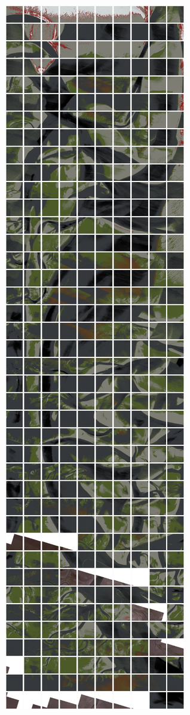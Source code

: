 <html>
<div>
<img src="https://github.com/HakkaTjakka/NL_TILE_MAP/blob/main/18/647/-1073/r.6470.-10730.png" height="44" width="44">
<img src="https://github.com/HakkaTjakka/NL_TILE_MAP/blob/main/18/647/-1073/r.6471.-10730.png" height="44" width="44">
<img src="https://github.com/HakkaTjakka/NL_TILE_MAP/blob/main/18/647/-1073/r.6472.-10730.png" height="44" width="44">
<img src="https://github.com/HakkaTjakka/NL_TILE_MAP/blob/main/18/647/-1073/r.6473.-10730.png" height="44" width="44">
<img src="https://github.com/HakkaTjakka/NL_TILE_MAP/blob/main/18/647/-1073/r.6474.-10730.png" height="44" width="44">
<img src="https://github.com/HakkaTjakka/NL_TILE_MAP/blob/main/18/647/-1073/r.6475.-10730.png" height="44" width="44">
<img src="https://github.com/HakkaTjakka/NL_TILE_MAP/blob/main/18/647/-1073/r.6476.-10730.png" height="44" width="44">
<img src="https://github.com/HakkaTjakka/NL_TILE_MAP/blob/main/18/647/-1073/r.6477.-10730.png" height="44" width="44">
<img src="https://github.com/HakkaTjakka/NL_TILE_MAP/blob/main/18/647/-1073/r.6478.-10730.png" height="44" width="44">
<img src="https://github.com/HakkaTjakka/NL_TILE_MAP/blob/main/18/647/-1073/r.6479.-10730.png" height="44" width="44">
<img src="https://github.com/HakkaTjakka/NL_TILE_MAP/blob/main/18/648/-1073/r.6480.-10730.png" height="44" width="44">
<img src="https://github.com/HakkaTjakka/NL_TILE_MAP/blob/main/18/648/-1073/r.6481.-10730.png" height="44" width="44">
<img src="https://github.com/HakkaTjakka/NL_TILE_MAP/blob/main/18/648/-1073/r.6482.-10730.png" height="44" width="44">
<img src="https://github.com/HakkaTjakka/NL_TILE_MAP/blob/main/18/648/-1073/r.6483.-10730.png" height="44" width="44">
<img src="https://github.com/HakkaTjakka/NL_TILE_MAP/blob/main/18/648/-1073/r.6484.-10730.png" height="44" width="44">
<img src="https://github.com/HakkaTjakka/NL_TILE_MAP/blob/main/18/648/-1073/r.6485.-10730.png" height="44" width="44">
<img src="https://github.com/HakkaTjakka/NL_TILE_MAP/blob/main/18/648/-1073/r.6486.-10730.png" height="44" width="44">
<img src="https://github.com/HakkaTjakka/NL_TILE_MAP/blob/main/18/648/-1073/r.6487.-10730.png" height="44" width="44">
<img src="https://github.com/HakkaTjakka/NL_TILE_MAP/blob/main/18/648/-1073/r.6488.-10730.png" height="44" width="44">
<img src="https://github.com/HakkaTjakka/NL_TILE_MAP/blob/main/18/648/-1073/r.6489.-10730.png" height="44" width="44">
<br>
<img src="https://github.com/HakkaTjakka/NL_TILE_MAP/blob/main/18/647/-1073/r.6470.-10729.png" height="44" width="44">
<img src="https://github.com/HakkaTjakka/NL_TILE_MAP/blob/main/18/647/-1073/r.6471.-10729.png" height="44" width="44">
<img src="https://github.com/HakkaTjakka/NL_TILE_MAP/blob/main/18/647/-1073/r.6472.-10729.png" height="44" width="44">
<img src="https://github.com/HakkaTjakka/NL_TILE_MAP/blob/main/18/647/-1073/r.6473.-10729.png" height="44" width="44">
<img src="https://github.com/HakkaTjakka/NL_TILE_MAP/blob/main/18/647/-1073/r.6474.-10729.png" height="44" width="44">
<img src="https://github.com/HakkaTjakka/NL_TILE_MAP/blob/main/18/647/-1073/r.6475.-10729.png" height="44" width="44">
<img src="https://github.com/HakkaTjakka/NL_TILE_MAP/blob/main/18/647/-1073/r.6476.-10729.png" height="44" width="44">
<img src="https://github.com/HakkaTjakka/NL_TILE_MAP/blob/main/18/647/-1073/r.6477.-10729.png" height="44" width="44">
<img src="https://github.com/HakkaTjakka/NL_TILE_MAP/blob/main/18/647/-1073/r.6478.-10729.png" height="44" width="44">
<img src="https://github.com/HakkaTjakka/NL_TILE_MAP/blob/main/18/647/-1073/r.6479.-10729.png" height="44" width="44">
<img src="https://github.com/HakkaTjakka/NL_TILE_MAP/blob/main/18/648/-1073/r.6480.-10729.png" height="44" width="44">
<img src="https://github.com/HakkaTjakka/NL_TILE_MAP/blob/main/18/648/-1073/r.6481.-10729.png" height="44" width="44">
<img src="https://github.com/HakkaTjakka/NL_TILE_MAP/blob/main/18/648/-1073/r.6482.-10729.png" height="44" width="44">
<img src="https://github.com/HakkaTjakka/NL_TILE_MAP/blob/main/18/648/-1073/r.6483.-10729.png" height="44" width="44">
<img src="https://github.com/HakkaTjakka/NL_TILE_MAP/blob/main/18/648/-1073/r.6484.-10729.png" height="44" width="44">
<img src="https://github.com/HakkaTjakka/NL_TILE_MAP/blob/main/18/648/-1073/r.6485.-10729.png" height="44" width="44">
<img src="https://github.com/HakkaTjakka/NL_TILE_MAP/blob/main/18/648/-1073/r.6486.-10729.png" height="44" width="44">
<img src="https://github.com/HakkaTjakka/NL_TILE_MAP/blob/main/18/648/-1073/r.6487.-10729.png" height="44" width="44">
<img src="https://github.com/HakkaTjakka/NL_TILE_MAP/blob/main/18/648/-1073/r.6488.-10729.png" height="44" width="44">
<img src="https://github.com/HakkaTjakka/NL_TILE_MAP/blob/main/18/648/-1073/r.6489.-10729.png" height="44" width="44">
<br>
<img src="https://github.com/HakkaTjakka/NL_TILE_MAP/blob/main/18/647/-1073/r.6470.-10728.png" height="44" width="44">
<img src="https://github.com/HakkaTjakka/NL_TILE_MAP/blob/main/18/647/-1073/r.6471.-10728.png" height="44" width="44">
<img src="https://github.com/HakkaTjakka/NL_TILE_MAP/blob/main/18/647/-1073/r.6472.-10728.png" height="44" width="44">
<img src="https://github.com/HakkaTjakka/NL_TILE_MAP/blob/main/18/647/-1073/r.6473.-10728.png" height="44" width="44">
<img src="https://github.com/HakkaTjakka/NL_TILE_MAP/blob/main/18/647/-1073/r.6474.-10728.png" height="44" width="44">
<img src="https://github.com/HakkaTjakka/NL_TILE_MAP/blob/main/18/647/-1073/r.6475.-10728.png" height="44" width="44">
<img src="https://github.com/HakkaTjakka/NL_TILE_MAP/blob/main/18/647/-1073/r.6476.-10728.png" height="44" width="44">
<img src="https://github.com/HakkaTjakka/NL_TILE_MAP/blob/main/18/647/-1073/r.6477.-10728.png" height="44" width="44">
<img src="https://github.com/HakkaTjakka/NL_TILE_MAP/blob/main/18/647/-1073/r.6478.-10728.png" height="44" width="44">
<img src="https://github.com/HakkaTjakka/NL_TILE_MAP/blob/main/18/647/-1073/r.6479.-10728.png" height="44" width="44">
<img src="https://github.com/HakkaTjakka/NL_TILE_MAP/blob/main/18/648/-1073/r.6480.-10728.png" height="44" width="44">
<img src="https://github.com/HakkaTjakka/NL_TILE_MAP/blob/main/18/648/-1073/r.6481.-10728.png" height="44" width="44">
<img src="https://github.com/HakkaTjakka/NL_TILE_MAP/blob/main/18/648/-1073/r.6482.-10728.png" height="44" width="44">
<img src="https://github.com/HakkaTjakka/NL_TILE_MAP/blob/main/18/648/-1073/r.6483.-10728.png" height="44" width="44">
<img src="https://github.com/HakkaTjakka/NL_TILE_MAP/blob/main/18/648/-1073/r.6484.-10728.png" height="44" width="44">
<img src="https://github.com/HakkaTjakka/NL_TILE_MAP/blob/main/18/648/-1073/r.6485.-10728.png" height="44" width="44">
<img src="https://github.com/HakkaTjakka/NL_TILE_MAP/blob/main/18/648/-1073/r.6486.-10728.png" height="44" width="44">
<img src="https://github.com/HakkaTjakka/NL_TILE_MAP/blob/main/18/648/-1073/r.6487.-10728.png" height="44" width="44">
<img src="https://github.com/HakkaTjakka/NL_TILE_MAP/blob/main/18/648/-1073/r.6488.-10728.png" height="44" width="44">
<img src="https://github.com/HakkaTjakka/NL_TILE_MAP/blob/main/18/648/-1073/r.6489.-10728.png" height="44" width="44">
<br>
<img src="https://github.com/HakkaTjakka/NL_TILE_MAP/blob/main/18/647/-1073/r.6470.-10727.png" height="44" width="44">
<img src="https://github.com/HakkaTjakka/NL_TILE_MAP/blob/main/18/647/-1073/r.6471.-10727.png" height="44" width="44">
<img src="https://github.com/HakkaTjakka/NL_TILE_MAP/blob/main/18/647/-1073/r.6472.-10727.png" height="44" width="44">
<img src="https://github.com/HakkaTjakka/NL_TILE_MAP/blob/main/18/647/-1073/r.6473.-10727.png" height="44" width="44">
<img src="https://github.com/HakkaTjakka/NL_TILE_MAP/blob/main/18/647/-1073/r.6474.-10727.png" height="44" width="44">
<img src="https://github.com/HakkaTjakka/NL_TILE_MAP/blob/main/18/647/-1073/r.6475.-10727.png" height="44" width="44">
<img src="https://github.com/HakkaTjakka/NL_TILE_MAP/blob/main/18/647/-1073/r.6476.-10727.png" height="44" width="44">
<img src="https://github.com/HakkaTjakka/NL_TILE_MAP/blob/main/18/647/-1073/r.6477.-10727.png" height="44" width="44">
<img src="https://github.com/HakkaTjakka/NL_TILE_MAP/blob/main/18/647/-1073/r.6478.-10727.png" height="44" width="44">
<img src="https://github.com/HakkaTjakka/NL_TILE_MAP/blob/main/18/647/-1073/r.6479.-10727.png" height="44" width="44">
<img src="https://github.com/HakkaTjakka/NL_TILE_MAP/blob/main/18/648/-1073/r.6480.-10727.png" height="44" width="44">
<img src="https://github.com/HakkaTjakka/NL_TILE_MAP/blob/main/18/648/-1073/r.6481.-10727.png" height="44" width="44">
<img src="https://github.com/HakkaTjakka/NL_TILE_MAP/blob/main/18/648/-1073/r.6482.-10727.png" height="44" width="44">
<img src="https://github.com/HakkaTjakka/NL_TILE_MAP/blob/main/18/648/-1073/r.6483.-10727.png" height="44" width="44">
<img src="https://github.com/HakkaTjakka/NL_TILE_MAP/blob/main/18/648/-1073/r.6484.-10727.png" height="44" width="44">
<img src="https://github.com/HakkaTjakka/NL_TILE_MAP/blob/main/18/648/-1073/r.6485.-10727.png" height="44" width="44">
<img src="https://github.com/HakkaTjakka/NL_TILE_MAP/blob/main/18/648/-1073/r.6486.-10727.png" height="44" width="44">
<img src="https://github.com/HakkaTjakka/NL_TILE_MAP/blob/main/18/648/-1073/r.6487.-10727.png" height="44" width="44">
<img src="https://github.com/HakkaTjakka/NL_TILE_MAP/blob/main/18/648/-1073/r.6488.-10727.png" height="44" width="44">
<img src="https://github.com/HakkaTjakka/NL_TILE_MAP/blob/main/18/648/-1073/r.6489.-10727.png" height="44" width="44">
<br>
<img src="https://github.com/HakkaTjakka/NL_TILE_MAP/blob/main/18/647/-1073/r.6470.-10726.png" height="44" width="44">
<img src="https://github.com/HakkaTjakka/NL_TILE_MAP/blob/main/18/647/-1073/r.6471.-10726.png" height="44" width="44">
<img src="https://github.com/HakkaTjakka/NL_TILE_MAP/blob/main/18/647/-1073/r.6472.-10726.png" height="44" width="44">
<img src="https://github.com/HakkaTjakka/NL_TILE_MAP/blob/main/18/647/-1073/r.6473.-10726.png" height="44" width="44">
<img src="https://github.com/HakkaTjakka/NL_TILE_MAP/blob/main/18/647/-1073/r.6474.-10726.png" height="44" width="44">
<img src="https://github.com/HakkaTjakka/NL_TILE_MAP/blob/main/18/647/-1073/r.6475.-10726.png" height="44" width="44">
<img src="https://github.com/HakkaTjakka/NL_TILE_MAP/blob/main/18/647/-1073/r.6476.-10726.png" height="44" width="44">
<img src="https://github.com/HakkaTjakka/NL_TILE_MAP/blob/main/18/647/-1073/r.6477.-10726.png" height="44" width="44">
<img src="https://github.com/HakkaTjakka/NL_TILE_MAP/blob/main/18/647/-1073/r.6478.-10726.png" height="44" width="44">
<img src="https://github.com/HakkaTjakka/NL_TILE_MAP/blob/main/18/647/-1073/r.6479.-10726.png" height="44" width="44">
<img src="https://github.com/HakkaTjakka/NL_TILE_MAP/blob/main/18/648/-1073/r.6480.-10726.png" height="44" width="44">
<img src="https://github.com/HakkaTjakka/NL_TILE_MAP/blob/main/18/648/-1073/r.6481.-10726.png" height="44" width="44">
<img src="https://github.com/HakkaTjakka/NL_TILE_MAP/blob/main/18/648/-1073/r.6482.-10726.png" height="44" width="44">
<img src="https://github.com/HakkaTjakka/NL_TILE_MAP/blob/main/18/648/-1073/r.6483.-10726.png" height="44" width="44">
<img src="https://github.com/HakkaTjakka/NL_TILE_MAP/blob/main/18/648/-1073/r.6484.-10726.png" height="44" width="44">
<img src="https://github.com/HakkaTjakka/NL_TILE_MAP/blob/main/18/648/-1073/r.6485.-10726.png" height="44" width="44">
<img src="https://github.com/HakkaTjakka/NL_TILE_MAP/blob/main/18/648/-1073/r.6486.-10726.png" height="44" width="44">
<img src="https://github.com/HakkaTjakka/NL_TILE_MAP/blob/main/18/648/-1073/r.6487.-10726.png" height="44" width="44">
<img src="https://github.com/HakkaTjakka/NL_TILE_MAP/blob/main/18/648/-1073/r.6488.-10726.png" height="44" width="44">
<img src="https://github.com/HakkaTjakka/NL_TILE_MAP/blob/main/18/648/-1073/r.6489.-10726.png" height="44" width="44">
<br>
<img src="https://github.com/HakkaTjakka/NL_TILE_MAP/blob/main/18/647/-1073/r.6470.-10725.png" height="44" width="44">
<img src="https://github.com/HakkaTjakka/NL_TILE_MAP/blob/main/18/647/-1073/r.6471.-10725.png" height="44" width="44">
<img src="https://github.com/HakkaTjakka/NL_TILE_MAP/blob/main/18/647/-1073/r.6472.-10725.png" height="44" width="44">
<img src="https://github.com/HakkaTjakka/NL_TILE_MAP/blob/main/18/647/-1073/r.6473.-10725.png" height="44" width="44">
<img src="https://github.com/HakkaTjakka/NL_TILE_MAP/blob/main/18/647/-1073/r.6474.-10725.png" height="44" width="44">
<img src="https://github.com/HakkaTjakka/NL_TILE_MAP/blob/main/18/647/-1073/r.6475.-10725.png" height="44" width="44">
<img src="https://github.com/HakkaTjakka/NL_TILE_MAP/blob/main/18/647/-1073/r.6476.-10725.png" height="44" width="44">
<img src="https://github.com/HakkaTjakka/NL_TILE_MAP/blob/main/18/647/-1073/r.6477.-10725.png" height="44" width="44">
<img src="https://github.com/HakkaTjakka/NL_TILE_MAP/blob/main/18/647/-1073/r.6478.-10725.png" height="44" width="44">
<img src="https://github.com/HakkaTjakka/NL_TILE_MAP/blob/main/18/647/-1073/r.6479.-10725.png" height="44" width="44">
<img src="https://github.com/HakkaTjakka/NL_TILE_MAP/blob/main/18/648/-1073/r.6480.-10725.png" height="44" width="44">
<img src="https://github.com/HakkaTjakka/NL_TILE_MAP/blob/main/18/648/-1073/r.6481.-10725.png" height="44" width="44">
<img src="https://github.com/HakkaTjakka/NL_TILE_MAP/blob/main/18/648/-1073/r.6482.-10725.png" height="44" width="44">
<img src="https://github.com/HakkaTjakka/NL_TILE_MAP/blob/main/18/648/-1073/r.6483.-10725.png" height="44" width="44">
<img src="https://github.com/HakkaTjakka/NL_TILE_MAP/blob/main/18/648/-1073/r.6484.-10725.png" height="44" width="44">
<img src="https://github.com/HakkaTjakka/NL_TILE_MAP/blob/main/18/648/-1073/r.6485.-10725.png" height="44" width="44">
<img src="https://github.com/HakkaTjakka/NL_TILE_MAP/blob/main/18/648/-1073/r.6486.-10725.png" height="44" width="44">
<img src="https://github.com/HakkaTjakka/NL_TILE_MAP/blob/main/18/648/-1073/r.6487.-10725.png" height="44" width="44">
<img src="https://github.com/HakkaTjakka/NL_TILE_MAP/blob/main/18/648/-1073/r.6488.-10725.png" height="44" width="44">
<img src="https://github.com/HakkaTjakka/NL_TILE_MAP/blob/main/18/648/-1073/r.6489.-10725.png" height="44" width="44">
<br>
<img src="https://github.com/HakkaTjakka/NL_TILE_MAP/blob/main/18/647/-1073/r.6470.-10724.png" height="44" width="44">
<img src="https://github.com/HakkaTjakka/NL_TILE_MAP/blob/main/18/647/-1073/r.6471.-10724.png" height="44" width="44">
<img src="https://github.com/HakkaTjakka/NL_TILE_MAP/blob/main/18/647/-1073/r.6472.-10724.png" height="44" width="44">
<img src="https://github.com/HakkaTjakka/NL_TILE_MAP/blob/main/18/647/-1073/r.6473.-10724.png" height="44" width="44">
<img src="https://github.com/HakkaTjakka/NL_TILE_MAP/blob/main/18/647/-1073/r.6474.-10724.png" height="44" width="44">
<img src="https://github.com/HakkaTjakka/NL_TILE_MAP/blob/main/18/647/-1073/r.6475.-10724.png" height="44" width="44">
<img src="https://github.com/HakkaTjakka/NL_TILE_MAP/blob/main/18/647/-1073/r.6476.-10724.png" height="44" width="44">
<img src="https://github.com/HakkaTjakka/NL_TILE_MAP/blob/main/18/647/-1073/r.6477.-10724.png" height="44" width="44">
<img src="https://github.com/HakkaTjakka/NL_TILE_MAP/blob/main/18/647/-1073/r.6478.-10724.png" height="44" width="44">
<img src="https://github.com/HakkaTjakka/NL_TILE_MAP/blob/main/18/647/-1073/r.6479.-10724.png" height="44" width="44">
<img src="https://github.com/HakkaTjakka/NL_TILE_MAP/blob/main/18/648/-1073/r.6480.-10724.png" height="44" width="44">
<img src="https://github.com/HakkaTjakka/NL_TILE_MAP/blob/main/18/648/-1073/r.6481.-10724.png" height="44" width="44">
<img src="https://github.com/HakkaTjakka/NL_TILE_MAP/blob/main/18/648/-1073/r.6482.-10724.png" height="44" width="44">
<img src="https://github.com/HakkaTjakka/NL_TILE_MAP/blob/main/18/648/-1073/r.6483.-10724.png" height="44" width="44">
<img src="https://github.com/HakkaTjakka/NL_TILE_MAP/blob/main/18/648/-1073/r.6484.-10724.png" height="44" width="44">
<img src="https://github.com/HakkaTjakka/NL_TILE_MAP/blob/main/18/648/-1073/r.6485.-10724.png" height="44" width="44">
<img src="https://github.com/HakkaTjakka/NL_TILE_MAP/blob/main/18/648/-1073/r.6486.-10724.png" height="44" width="44">
<img src="https://github.com/HakkaTjakka/NL_TILE_MAP/blob/main/18/648/-1073/r.6487.-10724.png" height="44" width="44">
<img src="https://github.com/HakkaTjakka/NL_TILE_MAP/blob/main/18/648/-1073/r.6488.-10724.png" height="44" width="44">
<img src="https://github.com/HakkaTjakka/NL_TILE_MAP/blob/main/18/648/-1073/r.6489.-10724.png" height="44" width="44">
<br>
<img src="https://github.com/HakkaTjakka/NL_TILE_MAP/blob/main/18/647/-1073/r.6470.-10723.png" height="44" width="44">
<img src="https://github.com/HakkaTjakka/NL_TILE_MAP/blob/main/18/647/-1073/r.6471.-10723.png" height="44" width="44">
<img src="https://github.com/HakkaTjakka/NL_TILE_MAP/blob/main/18/647/-1073/r.6472.-10723.png" height="44" width="44">
<img src="https://github.com/HakkaTjakka/NL_TILE_MAP/blob/main/18/647/-1073/r.6473.-10723.png" height="44" width="44">
<img src="https://github.com/HakkaTjakka/NL_TILE_MAP/blob/main/18/647/-1073/r.6474.-10723.png" height="44" width="44">
<img src="https://github.com/HakkaTjakka/NL_TILE_MAP/blob/main/18/647/-1073/r.6475.-10723.png" height="44" width="44">
<img src="https://github.com/HakkaTjakka/NL_TILE_MAP/blob/main/18/647/-1073/r.6476.-10723.png" height="44" width="44">
<img src="https://github.com/HakkaTjakka/NL_TILE_MAP/blob/main/18/647/-1073/r.6477.-10723.png" height="44" width="44">
<img src="https://github.com/HakkaTjakka/NL_TILE_MAP/blob/main/18/647/-1073/r.6478.-10723.png" height="44" width="44">
<img src="https://github.com/HakkaTjakka/NL_TILE_MAP/blob/main/18/647/-1073/r.6479.-10723.png" height="44" width="44">
<img src="https://github.com/HakkaTjakka/NL_TILE_MAP/blob/main/18/648/-1073/r.6480.-10723.png" height="44" width="44">
<img src="https://github.com/HakkaTjakka/NL_TILE_MAP/blob/main/18/648/-1073/r.6481.-10723.png" height="44" width="44">
<img src="https://github.com/HakkaTjakka/NL_TILE_MAP/blob/main/18/648/-1073/r.6482.-10723.png" height="44" width="44">
<img src="https://github.com/HakkaTjakka/NL_TILE_MAP/blob/main/18/648/-1073/r.6483.-10723.png" height="44" width="44">
<img src="https://github.com/HakkaTjakka/NL_TILE_MAP/blob/main/18/648/-1073/r.6484.-10723.png" height="44" width="44">
<img src="https://github.com/HakkaTjakka/NL_TILE_MAP/blob/main/18/648/-1073/r.6485.-10723.png" height="44" width="44">
<img src="https://github.com/HakkaTjakka/NL_TILE_MAP/blob/main/18/648/-1073/r.6486.-10723.png" height="44" width="44">
<img src="https://github.com/HakkaTjakka/NL_TILE_MAP/blob/main/18/648/-1073/r.6487.-10723.png" height="44" width="44">
<img src="https://github.com/HakkaTjakka/NL_TILE_MAP/blob/main/18/648/-1073/r.6488.-10723.png" height="44" width="44">
<img src="https://github.com/HakkaTjakka/NL_TILE_MAP/blob/main/18/648/-1073/r.6489.-10723.png" height="44" width="44">
<br>
<img src="https://github.com/HakkaTjakka/NL_TILE_MAP/blob/main/18/647/-1073/r.6470.-10722.png" height="44" width="44">
<img src="https://github.com/HakkaTjakka/NL_TILE_MAP/blob/main/18/647/-1073/r.6471.-10722.png" height="44" width="44">
<img src="https://github.com/HakkaTjakka/NL_TILE_MAP/blob/main/18/647/-1073/r.6472.-10722.png" height="44" width="44">
<img src="https://github.com/HakkaTjakka/NL_TILE_MAP/blob/main/18/647/-1073/r.6473.-10722.png" height="44" width="44">
<img src="https://github.com/HakkaTjakka/NL_TILE_MAP/blob/main/18/647/-1073/r.6474.-10722.png" height="44" width="44">
<img src="https://github.com/HakkaTjakka/NL_TILE_MAP/blob/main/18/647/-1073/r.6475.-10722.png" height="44" width="44">
<img src="https://github.com/HakkaTjakka/NL_TILE_MAP/blob/main/18/647/-1073/r.6476.-10722.png" height="44" width="44">
<img src="https://github.com/HakkaTjakka/NL_TILE_MAP/blob/main/18/647/-1073/r.6477.-10722.png" height="44" width="44">
<img src="https://github.com/HakkaTjakka/NL_TILE_MAP/blob/main/18/647/-1073/r.6478.-10722.png" height="44" width="44">
<img src="https://github.com/HakkaTjakka/NL_TILE_MAP/blob/main/18/647/-1073/r.6479.-10722.png" height="44" width="44">
<img src="https://github.com/HakkaTjakka/NL_TILE_MAP/blob/main/18/648/-1073/r.6480.-10722.png" height="44" width="44">
<img src="https://github.com/HakkaTjakka/NL_TILE_MAP/blob/main/18/648/-1073/r.6481.-10722.png" height="44" width="44">
<img src="https://github.com/HakkaTjakka/NL_TILE_MAP/blob/main/18/648/-1073/r.6482.-10722.png" height="44" width="44">
<img src="https://github.com/HakkaTjakka/NL_TILE_MAP/blob/main/18/648/-1073/r.6483.-10722.png" height="44" width="44">
<img src="https://github.com/HakkaTjakka/NL_TILE_MAP/blob/main/18/648/-1073/r.6484.-10722.png" height="44" width="44">
<img src="https://github.com/HakkaTjakka/NL_TILE_MAP/blob/main/18/648/-1073/r.6485.-10722.png" height="44" width="44">
<img src="https://github.com/HakkaTjakka/NL_TILE_MAP/blob/main/18/648/-1073/r.6486.-10722.png" height="44" width="44">
<img src="https://github.com/HakkaTjakka/NL_TILE_MAP/blob/main/18/648/-1073/r.6487.-10722.png" height="44" width="44">
<img src="https://github.com/HakkaTjakka/NL_TILE_MAP/blob/main/18/648/-1073/r.6488.-10722.png" height="44" width="44">
<img src="https://github.com/HakkaTjakka/NL_TILE_MAP/blob/main/18/648/-1073/r.6489.-10722.png" height="44" width="44">
<br>
<img src="https://github.com/HakkaTjakka/NL_TILE_MAP/blob/main/18/647/-1073/r.6470.-10721.png" height="44" width="44">
<img src="https://github.com/HakkaTjakka/NL_TILE_MAP/blob/main/18/647/-1073/r.6471.-10721.png" height="44" width="44">
<img src="https://github.com/HakkaTjakka/NL_TILE_MAP/blob/main/18/647/-1073/r.6472.-10721.png" height="44" width="44">
<img src="https://github.com/HakkaTjakka/NL_TILE_MAP/blob/main/18/647/-1073/r.6473.-10721.png" height="44" width="44">
<img src="https://github.com/HakkaTjakka/NL_TILE_MAP/blob/main/18/647/-1073/r.6474.-10721.png" height="44" width="44">
<img src="https://github.com/HakkaTjakka/NL_TILE_MAP/blob/main/18/647/-1073/r.6475.-10721.png" height="44" width="44">
<img src="https://github.com/HakkaTjakka/NL_TILE_MAP/blob/main/18/647/-1073/r.6476.-10721.png" height="44" width="44">
<img src="https://github.com/HakkaTjakka/NL_TILE_MAP/blob/main/18/647/-1073/r.6477.-10721.png" height="44" width="44">
<img src="https://github.com/HakkaTjakka/NL_TILE_MAP/blob/main/18/647/-1073/r.6478.-10721.png" height="44" width="44">
<img src="https://github.com/HakkaTjakka/NL_TILE_MAP/blob/main/18/647/-1073/r.6479.-10721.png" height="44" width="44">
<img src="https://github.com/HakkaTjakka/NL_TILE_MAP/blob/main/18/648/-1073/r.6480.-10721.png" height="44" width="44">
<img src="https://github.com/HakkaTjakka/NL_TILE_MAP/blob/main/18/648/-1073/r.6481.-10721.png" height="44" width="44">
<img src="https://github.com/HakkaTjakka/NL_TILE_MAP/blob/main/18/648/-1073/r.6482.-10721.png" height="44" width="44">
<img src="https://github.com/HakkaTjakka/NL_TILE_MAP/blob/main/18/648/-1073/r.6483.-10721.png" height="44" width="44">
<img src="https://github.com/HakkaTjakka/NL_TILE_MAP/blob/main/18/648/-1073/r.6484.-10721.png" height="44" width="44">
<img src="https://github.com/HakkaTjakka/NL_TILE_MAP/blob/main/18/648/-1073/r.6485.-10721.png" height="44" width="44">
<img src="https://github.com/HakkaTjakka/NL_TILE_MAP/blob/main/18/648/-1073/r.6486.-10721.png" height="44" width="44">
<img src="https://github.com/HakkaTjakka/NL_TILE_MAP/blob/main/18/648/-1073/r.6487.-10721.png" height="44" width="44">
<img src="https://github.com/HakkaTjakka/NL_TILE_MAP/blob/main/18/648/-1073/r.6488.-10721.png" height="44" width="44">
<img src="https://github.com/HakkaTjakka/NL_TILE_MAP/blob/main/18/648/-1073/r.6489.-10721.png" height="44" width="44">
<br>
<img src="https://github.com/HakkaTjakka/NL_TILE_MAP/blob/main/18/647/-1072/r.6470.-10720.png" height="44" width="44">
<img src="https://github.com/HakkaTjakka/NL_TILE_MAP/blob/main/18/647/-1072/r.6471.-10720.png" height="44" width="44">
<img src="https://github.com/HakkaTjakka/NL_TILE_MAP/blob/main/18/647/-1072/r.6472.-10720.png" height="44" width="44">
<img src="https://github.com/HakkaTjakka/NL_TILE_MAP/blob/main/18/647/-1072/r.6473.-10720.png" height="44" width="44">
<img src="https://github.com/HakkaTjakka/NL_TILE_MAP/blob/main/18/647/-1072/r.6474.-10720.png" height="44" width="44">
<img src="https://github.com/HakkaTjakka/NL_TILE_MAP/blob/main/18/647/-1072/r.6475.-10720.png" height="44" width="44">
<img src="https://github.com/HakkaTjakka/NL_TILE_MAP/blob/main/18/647/-1072/r.6476.-10720.png" height="44" width="44">
<img src="https://github.com/HakkaTjakka/NL_TILE_MAP/blob/main/18/647/-1072/r.6477.-10720.png" height="44" width="44">
<img src="https://github.com/HakkaTjakka/NL_TILE_MAP/blob/main/18/647/-1072/r.6478.-10720.png" height="44" width="44">
<img src="https://github.com/HakkaTjakka/NL_TILE_MAP/blob/main/18/647/-1072/r.6479.-10720.png" height="44" width="44">
<img src="https://github.com/HakkaTjakka/NL_TILE_MAP/blob/main/18/648/-1072/r.6480.-10720.png" height="44" width="44">
<img src="https://github.com/HakkaTjakka/NL_TILE_MAP/blob/main/18/648/-1072/r.6481.-10720.png" height="44" width="44">
<img src="https://github.com/HakkaTjakka/NL_TILE_MAP/blob/main/18/648/-1072/r.6482.-10720.png" height="44" width="44">
<img src="https://github.com/HakkaTjakka/NL_TILE_MAP/blob/main/18/648/-1072/r.6483.-10720.png" height="44" width="44">
<img src="https://github.com/HakkaTjakka/NL_TILE_MAP/blob/main/18/648/-1072/r.6484.-10720.png" height="44" width="44">
<img src="https://github.com/HakkaTjakka/NL_TILE_MAP/blob/main/18/648/-1072/r.6485.-10720.png" height="44" width="44">
<img src="https://github.com/HakkaTjakka/NL_TILE_MAP/blob/main/18/648/-1072/r.6486.-10720.png" height="44" width="44">
<img src="https://github.com/HakkaTjakka/NL_TILE_MAP/blob/main/18/648/-1072/r.6487.-10720.png" height="44" width="44">
<img src="https://github.com/HakkaTjakka/NL_TILE_MAP/blob/main/18/648/-1072/r.6488.-10720.png" height="44" width="44">
<img src="https://github.com/HakkaTjakka/NL_TILE_MAP/blob/main/18/648/-1072/r.6489.-10720.png" height="44" width="44">
<br>
<img src="https://github.com/HakkaTjakka/NL_TILE_MAP/blob/main/18/647/-1072/r.6470.-10719.png" height="44" width="44">
<img src="https://github.com/HakkaTjakka/NL_TILE_MAP/blob/main/18/647/-1072/r.6471.-10719.png" height="44" width="44">
<img src="https://github.com/HakkaTjakka/NL_TILE_MAP/blob/main/18/647/-1072/r.6472.-10719.png" height="44" width="44">
<img src="https://github.com/HakkaTjakka/NL_TILE_MAP/blob/main/18/647/-1072/r.6473.-10719.png" height="44" width="44">
<img src="https://github.com/HakkaTjakka/NL_TILE_MAP/blob/main/18/647/-1072/r.6474.-10719.png" height="44" width="44">
<img src="https://github.com/HakkaTjakka/NL_TILE_MAP/blob/main/18/647/-1072/r.6475.-10719.png" height="44" width="44">
<img src="https://github.com/HakkaTjakka/NL_TILE_MAP/blob/main/18/647/-1072/r.6476.-10719.png" height="44" width="44">
<img src="https://github.com/HakkaTjakka/NL_TILE_MAP/blob/main/18/647/-1072/r.6477.-10719.png" height="44" width="44">
<img src="https://github.com/HakkaTjakka/NL_TILE_MAP/blob/main/18/647/-1072/r.6478.-10719.png" height="44" width="44">
<img src="https://github.com/HakkaTjakka/NL_TILE_MAP/blob/main/18/647/-1072/r.6479.-10719.png" height="44" width="44">
<img src="https://github.com/HakkaTjakka/NL_TILE_MAP/blob/main/18/648/-1072/r.6480.-10719.png" height="44" width="44">
<img src="https://github.com/HakkaTjakka/NL_TILE_MAP/blob/main/18/648/-1072/r.6481.-10719.png" height="44" width="44">
<img src="https://github.com/HakkaTjakka/NL_TILE_MAP/blob/main/18/648/-1072/r.6482.-10719.png" height="44" width="44">
<img src="https://github.com/HakkaTjakka/NL_TILE_MAP/blob/main/18/648/-1072/r.6483.-10719.png" height="44" width="44">
<img src="https://github.com/HakkaTjakka/NL_TILE_MAP/blob/main/18/648/-1072/r.6484.-10719.png" height="44" width="44">
<img src="https://github.com/HakkaTjakka/NL_TILE_MAP/blob/main/18/648/-1072/r.6485.-10719.png" height="44" width="44">
<img src="https://github.com/HakkaTjakka/NL_TILE_MAP/blob/main/18/648/-1072/r.6486.-10719.png" height="44" width="44">
<img src="https://github.com/HakkaTjakka/NL_TILE_MAP/blob/main/18/648/-1072/r.6487.-10719.png" height="44" width="44">
<img src="https://github.com/HakkaTjakka/NL_TILE_MAP/blob/main/18/648/-1072/r.6488.-10719.png" height="44" width="44">
<img src="https://github.com/HakkaTjakka/NL_TILE_MAP/blob/main/18/648/-1072/r.6489.-10719.png" height="44" width="44">
<br>
<img src="https://github.com/HakkaTjakka/NL_TILE_MAP/blob/main/18/647/-1072/r.6470.-10718.png" height="44" width="44">
<img src="https://github.com/HakkaTjakka/NL_TILE_MAP/blob/main/18/647/-1072/r.6471.-10718.png" height="44" width="44">
<img src="https://github.com/HakkaTjakka/NL_TILE_MAP/blob/main/18/647/-1072/r.6472.-10718.png" height="44" width="44">
<img src="https://github.com/HakkaTjakka/NL_TILE_MAP/blob/main/18/647/-1072/r.6473.-10718.png" height="44" width="44">
<img src="https://github.com/HakkaTjakka/NL_TILE_MAP/blob/main/18/647/-1072/r.6474.-10718.png" height="44" width="44">
<img src="https://github.com/HakkaTjakka/NL_TILE_MAP/blob/main/18/647/-1072/r.6475.-10718.png" height="44" width="44">
<img src="https://github.com/HakkaTjakka/NL_TILE_MAP/blob/main/18/647/-1072/r.6476.-10718.png" height="44" width="44">
<img src="https://github.com/HakkaTjakka/NL_TILE_MAP/blob/main/18/647/-1072/r.6477.-10718.png" height="44" width="44">
<img src="https://github.com/HakkaTjakka/NL_TILE_MAP/blob/main/18/647/-1072/r.6478.-10718.png" height="44" width="44">
<img src="https://github.com/HakkaTjakka/NL_TILE_MAP/blob/main/18/647/-1072/r.6479.-10718.png" height="44" width="44">
<img src="https://github.com/HakkaTjakka/NL_TILE_MAP/blob/main/18/648/-1072/r.6480.-10718.png" height="44" width="44">
<img src="https://github.com/HakkaTjakka/NL_TILE_MAP/blob/main/18/648/-1072/r.6481.-10718.png" height="44" width="44">
<img src="https://github.com/HakkaTjakka/NL_TILE_MAP/blob/main/18/648/-1072/r.6482.-10718.png" height="44" width="44">
<img src="https://github.com/HakkaTjakka/NL_TILE_MAP/blob/main/18/648/-1072/r.6483.-10718.png" height="44" width="44">
<img src="https://github.com/HakkaTjakka/NL_TILE_MAP/blob/main/18/648/-1072/r.6484.-10718.png" height="44" width="44">
<img src="https://github.com/HakkaTjakka/NL_TILE_MAP/blob/main/18/648/-1072/r.6485.-10718.png" height="44" width="44">
<img src="https://github.com/HakkaTjakka/NL_TILE_MAP/blob/main/18/648/-1072/r.6486.-10718.png" height="44" width="44">
<img src="https://github.com/HakkaTjakka/NL_TILE_MAP/blob/main/18/648/-1072/r.6487.-10718.png" height="44" width="44">
<img src="https://github.com/HakkaTjakka/NL_TILE_MAP/blob/main/18/648/-1072/r.6488.-10718.png" height="44" width="44">
<img src="https://github.com/HakkaTjakka/NL_TILE_MAP/blob/main/18/648/-1072/r.6489.-10718.png" height="44" width="44">
<br>
<img src="https://github.com/HakkaTjakka/NL_TILE_MAP/blob/main/18/647/-1072/r.6470.-10717.png" height="44" width="44">
<img src="https://github.com/HakkaTjakka/NL_TILE_MAP/blob/main/18/647/-1072/r.6471.-10717.png" height="44" width="44">
<img src="https://github.com/HakkaTjakka/NL_TILE_MAP/blob/main/18/647/-1072/r.6472.-10717.png" height="44" width="44">
<img src="https://github.com/HakkaTjakka/NL_TILE_MAP/blob/main/18/647/-1072/r.6473.-10717.png" height="44" width="44">
<img src="https://github.com/HakkaTjakka/NL_TILE_MAP/blob/main/18/647/-1072/r.6474.-10717.png" height="44" width="44">
<img src="https://github.com/HakkaTjakka/NL_TILE_MAP/blob/main/18/647/-1072/r.6475.-10717.png" height="44" width="44">
<img src="https://github.com/HakkaTjakka/NL_TILE_MAP/blob/main/18/647/-1072/r.6476.-10717.png" height="44" width="44">
<img src="https://github.com/HakkaTjakka/NL_TILE_MAP/blob/main/18/647/-1072/r.6477.-10717.png" height="44" width="44">
<img src="https://github.com/HakkaTjakka/NL_TILE_MAP/blob/main/18/647/-1072/r.6478.-10717.png" height="44" width="44">
<img src="https://github.com/HakkaTjakka/NL_TILE_MAP/blob/main/18/647/-1072/r.6479.-10717.png" height="44" width="44">
<img src="https://github.com/HakkaTjakka/NL_TILE_MAP/blob/main/18/648/-1072/r.6480.-10717.png" height="44" width="44">
<img src="https://github.com/HakkaTjakka/NL_TILE_MAP/blob/main/18/648/-1072/r.6481.-10717.png" height="44" width="44">
<img src="https://github.com/HakkaTjakka/NL_TILE_MAP/blob/main/18/648/-1072/r.6482.-10717.png" height="44" width="44">
<img src="https://github.com/HakkaTjakka/NL_TILE_MAP/blob/main/18/648/-1072/r.6483.-10717.png" height="44" width="44">
<img src="https://github.com/HakkaTjakka/NL_TILE_MAP/blob/main/18/648/-1072/r.6484.-10717.png" height="44" width="44">
<img src="https://github.com/HakkaTjakka/NL_TILE_MAP/blob/main/18/648/-1072/r.6485.-10717.png" height="44" width="44">
<img src="https://github.com/HakkaTjakka/NL_TILE_MAP/blob/main/18/648/-1072/r.6486.-10717.png" height="44" width="44">
<img src="https://github.com/HakkaTjakka/NL_TILE_MAP/blob/main/18/648/-1072/r.6487.-10717.png" height="44" width="44">
<img src="https://github.com/HakkaTjakka/NL_TILE_MAP/blob/main/18/648/-1072/r.6488.-10717.png" height="44" width="44">
<img src="https://github.com/HakkaTjakka/NL_TILE_MAP/blob/main/18/648/-1072/r.6489.-10717.png" height="44" width="44">
<br>
<img src="https://github.com/HakkaTjakka/NL_TILE_MAP/blob/main/18/647/-1072/r.6470.-10716.png" height="44" width="44">
<img src="https://github.com/HakkaTjakka/NL_TILE_MAP/blob/main/18/647/-1072/r.6471.-10716.png" height="44" width="44">
<img src="https://github.com/HakkaTjakka/NL_TILE_MAP/blob/main/18/647/-1072/r.6472.-10716.png" height="44" width="44">
<img src="https://github.com/HakkaTjakka/NL_TILE_MAP/blob/main/18/647/-1072/r.6473.-10716.png" height="44" width="44">
<img src="https://github.com/HakkaTjakka/NL_TILE_MAP/blob/main/18/647/-1072/r.6474.-10716.png" height="44" width="44">
<img src="https://github.com/HakkaTjakka/NL_TILE_MAP/blob/main/18/647/-1072/r.6475.-10716.png" height="44" width="44">
<img src="https://github.com/HakkaTjakka/NL_TILE_MAP/blob/main/18/647/-1072/r.6476.-10716.png" height="44" width="44">
<img src="https://github.com/HakkaTjakka/NL_TILE_MAP/blob/main/18/647/-1072/r.6477.-10716.png" height="44" width="44">
<img src="https://github.com/HakkaTjakka/NL_TILE_MAP/blob/main/18/647/-1072/r.6478.-10716.png" height="44" width="44">
<img src="https://github.com/HakkaTjakka/NL_TILE_MAP/blob/main/18/647/-1072/r.6479.-10716.png" height="44" width="44">
<img src="https://github.com/HakkaTjakka/NL_TILE_MAP/blob/main/18/648/-1072/r.6480.-10716.png" height="44" width="44">
<img src="https://github.com/HakkaTjakka/NL_TILE_MAP/blob/main/18/648/-1072/r.6481.-10716.png" height="44" width="44">
<img src="https://github.com/HakkaTjakka/NL_TILE_MAP/blob/main/18/648/-1072/r.6482.-10716.png" height="44" width="44">
<img src="https://github.com/HakkaTjakka/NL_TILE_MAP/blob/main/18/648/-1072/r.6483.-10716.png" height="44" width="44">
<img src="https://github.com/HakkaTjakka/NL_TILE_MAP/blob/main/18/648/-1072/r.6484.-10716.png" height="44" width="44">
<img src="https://github.com/HakkaTjakka/NL_TILE_MAP/blob/main/18/648/-1072/r.6485.-10716.png" height="44" width="44">
<img src="https://github.com/HakkaTjakka/NL_TILE_MAP/blob/main/18/648/-1072/r.6486.-10716.png" height="44" width="44">
<img src="https://github.com/HakkaTjakka/NL_TILE_MAP/blob/main/18/648/-1072/r.6487.-10716.png" height="44" width="44">
<img src="https://github.com/HakkaTjakka/NL_TILE_MAP/blob/main/18/648/-1072/r.6488.-10716.png" height="44" width="44">
<img src="https://github.com/HakkaTjakka/NL_TILE_MAP/blob/main/18/648/-1072/r.6489.-10716.png" height="44" width="44">
<br>
<img src="https://github.com/HakkaTjakka/NL_TILE_MAP/blob/main/18/647/-1072/r.6470.-10715.png" height="44" width="44">
<img src="https://github.com/HakkaTjakka/NL_TILE_MAP/blob/main/18/647/-1072/r.6471.-10715.png" height="44" width="44">
<img src="https://github.com/HakkaTjakka/NL_TILE_MAP/blob/main/18/647/-1072/r.6472.-10715.png" height="44" width="44">
<img src="https://github.com/HakkaTjakka/NL_TILE_MAP/blob/main/18/647/-1072/r.6473.-10715.png" height="44" width="44">
<img src="https://github.com/HakkaTjakka/NL_TILE_MAP/blob/main/18/647/-1072/r.6474.-10715.png" height="44" width="44">
<img src="https://github.com/HakkaTjakka/NL_TILE_MAP/blob/main/18/647/-1072/r.6475.-10715.png" height="44" width="44">
<img src="https://github.com/HakkaTjakka/NL_TILE_MAP/blob/main/18/647/-1072/r.6476.-10715.png" height="44" width="44">
<img src="https://github.com/HakkaTjakka/NL_TILE_MAP/blob/main/18/647/-1072/r.6477.-10715.png" height="44" width="44">
<img src="https://github.com/HakkaTjakka/NL_TILE_MAP/blob/main/18/647/-1072/r.6478.-10715.png" height="44" width="44">
<img src="https://github.com/HakkaTjakka/NL_TILE_MAP/blob/main/18/647/-1072/r.6479.-10715.png" height="44" width="44">
<img src="https://github.com/HakkaTjakka/NL_TILE_MAP/blob/main/18/648/-1072/r.6480.-10715.png" height="44" width="44">
<img src="https://github.com/HakkaTjakka/NL_TILE_MAP/blob/main/18/648/-1072/r.6481.-10715.png" height="44" width="44">
<img src="https://github.com/HakkaTjakka/NL_TILE_MAP/blob/main/18/648/-1072/r.6482.-10715.png" height="44" width="44">
<img src="https://github.com/HakkaTjakka/NL_TILE_MAP/blob/main/18/648/-1072/r.6483.-10715.png" height="44" width="44">
<img src="https://github.com/HakkaTjakka/NL_TILE_MAP/blob/main/18/648/-1072/r.6484.-10715.png" height="44" width="44">
<img src="https://github.com/HakkaTjakka/NL_TILE_MAP/blob/main/18/648/-1072/r.6485.-10715.png" height="44" width="44">
<img src="https://github.com/HakkaTjakka/NL_TILE_MAP/blob/main/18/648/-1072/r.6486.-10715.png" height="44" width="44">
<img src="https://github.com/HakkaTjakka/NL_TILE_MAP/blob/main/18/648/-1072/r.6487.-10715.png" height="44" width="44">
<img src="https://github.com/HakkaTjakka/NL_TILE_MAP/blob/main/18/648/-1072/r.6488.-10715.png" height="44" width="44">
<img src="https://github.com/HakkaTjakka/NL_TILE_MAP/blob/main/18/648/-1072/r.6489.-10715.png" height="44" width="44">
<br>
<img src="https://github.com/HakkaTjakka/NL_TILE_MAP/blob/main/18/647/-1072/r.6470.-10714.png" height="44" width="44">
<img src="https://github.com/HakkaTjakka/NL_TILE_MAP/blob/main/18/647/-1072/r.6471.-10714.png" height="44" width="44">
<img src="https://github.com/HakkaTjakka/NL_TILE_MAP/blob/main/18/647/-1072/r.6472.-10714.png" height="44" width="44">
<img src="https://github.com/HakkaTjakka/NL_TILE_MAP/blob/main/18/647/-1072/r.6473.-10714.png" height="44" width="44">
<img src="https://github.com/HakkaTjakka/NL_TILE_MAP/blob/main/18/647/-1072/r.6474.-10714.png" height="44" width="44">
<img src="https://github.com/HakkaTjakka/NL_TILE_MAP/blob/main/18/647/-1072/r.6475.-10714.png" height="44" width="44">
<img src="https://github.com/HakkaTjakka/NL_TILE_MAP/blob/main/18/647/-1072/r.6476.-10714.png" height="44" width="44">
<img src="https://github.com/HakkaTjakka/NL_TILE_MAP/blob/main/18/647/-1072/r.6477.-10714.png" height="44" width="44">
<img src="https://github.com/HakkaTjakka/NL_TILE_MAP/blob/main/18/647/-1072/r.6478.-10714.png" height="44" width="44">
<img src="https://github.com/HakkaTjakka/NL_TILE_MAP/blob/main/18/647/-1072/r.6479.-10714.png" height="44" width="44">
<img src="https://github.com/HakkaTjakka/NL_TILE_MAP/blob/main/18/648/-1072/r.6480.-10714.png" height="44" width="44">
<img src="https://github.com/HakkaTjakka/NL_TILE_MAP/blob/main/18/648/-1072/r.6481.-10714.png" height="44" width="44">
<img src="https://github.com/HakkaTjakka/NL_TILE_MAP/blob/main/18/648/-1072/r.6482.-10714.png" height="44" width="44">
<img src="https://github.com/HakkaTjakka/NL_TILE_MAP/blob/main/18/648/-1072/r.6483.-10714.png" height="44" width="44">
<img src="https://github.com/HakkaTjakka/NL_TILE_MAP/blob/main/18/648/-1072/r.6484.-10714.png" height="44" width="44">
<img src="https://github.com/HakkaTjakka/NL_TILE_MAP/blob/main/18/648/-1072/r.6485.-10714.png" height="44" width="44">
<img src="https://github.com/HakkaTjakka/NL_TILE_MAP/blob/main/18/648/-1072/r.6486.-10714.png" height="44" width="44">
<img src="https://github.com/HakkaTjakka/NL_TILE_MAP/blob/main/18/648/-1072/r.6487.-10714.png" height="44" width="44">
<img src="https://github.com/HakkaTjakka/NL_TILE_MAP/blob/main/18/648/-1072/r.6488.-10714.png" height="44" width="44">
<img src="https://github.com/HakkaTjakka/NL_TILE_MAP/blob/main/18/648/-1072/r.6489.-10714.png" height="44" width="44">
<br>
<img src="https://github.com/HakkaTjakka/NL_TILE_MAP/blob/main/18/647/-1072/r.6470.-10713.png" height="44" width="44">
<img src="https://github.com/HakkaTjakka/NL_TILE_MAP/blob/main/18/647/-1072/r.6471.-10713.png" height="44" width="44">
<img src="https://github.com/HakkaTjakka/NL_TILE_MAP/blob/main/18/647/-1072/r.6472.-10713.png" height="44" width="44">
<img src="https://github.com/HakkaTjakka/NL_TILE_MAP/blob/main/18/647/-1072/r.6473.-10713.png" height="44" width="44">
<img src="https://github.com/HakkaTjakka/NL_TILE_MAP/blob/main/18/647/-1072/r.6474.-10713.png" height="44" width="44">
<img src="https://github.com/HakkaTjakka/NL_TILE_MAP/blob/main/18/647/-1072/r.6475.-10713.png" height="44" width="44">
<img src="https://github.com/HakkaTjakka/NL_TILE_MAP/blob/main/18/647/-1072/r.6476.-10713.png" height="44" width="44">
<img src="https://github.com/HakkaTjakka/NL_TILE_MAP/blob/main/18/647/-1072/r.6477.-10713.png" height="44" width="44">
<img src="https://github.com/HakkaTjakka/NL_TILE_MAP/blob/main/18/647/-1072/r.6478.-10713.png" height="44" width="44">
<img src="https://github.com/HakkaTjakka/NL_TILE_MAP/blob/main/18/647/-1072/r.6479.-10713.png" height="44" width="44">
<img src="https://github.com/HakkaTjakka/NL_TILE_MAP/blob/main/18/648/-1072/r.6480.-10713.png" height="44" width="44">
<img src="https://github.com/HakkaTjakka/NL_TILE_MAP/blob/main/18/648/-1072/r.6481.-10713.png" height="44" width="44">
<img src="https://github.com/HakkaTjakka/NL_TILE_MAP/blob/main/18/648/-1072/r.6482.-10713.png" height="44" width="44">
<img src="https://github.com/HakkaTjakka/NL_TILE_MAP/blob/main/18/648/-1072/r.6483.-10713.png" height="44" width="44">
<img src="https://github.com/HakkaTjakka/NL_TILE_MAP/blob/main/18/648/-1072/r.6484.-10713.png" height="44" width="44">
<img src="https://github.com/HakkaTjakka/NL_TILE_MAP/blob/main/18/648/-1072/r.6485.-10713.png" height="44" width="44">
<img src="https://github.com/HakkaTjakka/NL_TILE_MAP/blob/main/18/648/-1072/r.6486.-10713.png" height="44" width="44">
<img src="https://github.com/HakkaTjakka/NL_TILE_MAP/blob/main/18/648/-1072/r.6487.-10713.png" height="44" width="44">
<img src="https://github.com/HakkaTjakka/NL_TILE_MAP/blob/main/18/648/-1072/r.6488.-10713.png" height="44" width="44">
<img src="https://github.com/HakkaTjakka/NL_TILE_MAP/blob/main/18/648/-1072/r.6489.-10713.png" height="44" width="44">
<br>
<img src="https://github.com/HakkaTjakka/NL_TILE_MAP/blob/main/18/647/-1072/r.6470.-10712.png" height="44" width="44">
<img src="https://github.com/HakkaTjakka/NL_TILE_MAP/blob/main/18/647/-1072/r.6471.-10712.png" height="44" width="44">
<img src="https://github.com/HakkaTjakka/NL_TILE_MAP/blob/main/18/647/-1072/r.6472.-10712.png" height="44" width="44">
<img src="https://github.com/HakkaTjakka/NL_TILE_MAP/blob/main/18/647/-1072/r.6473.-10712.png" height="44" width="44">
<img src="https://github.com/HakkaTjakka/NL_TILE_MAP/blob/main/18/647/-1072/r.6474.-10712.png" height="44" width="44">
<img src="https://github.com/HakkaTjakka/NL_TILE_MAP/blob/main/18/647/-1072/r.6475.-10712.png" height="44" width="44">
<img src="https://github.com/HakkaTjakka/NL_TILE_MAP/blob/main/18/647/-1072/r.6476.-10712.png" height="44" width="44">
<img src="https://github.com/HakkaTjakka/NL_TILE_MAP/blob/main/18/647/-1072/r.6477.-10712.png" height="44" width="44">
<img src="https://github.com/HakkaTjakka/NL_TILE_MAP/blob/main/18/647/-1072/r.6478.-10712.png" height="44" width="44">
<img src="https://github.com/HakkaTjakka/NL_TILE_MAP/blob/main/18/647/-1072/r.6479.-10712.png" height="44" width="44">
<img src="https://github.com/HakkaTjakka/NL_TILE_MAP/blob/main/18/648/-1072/r.6480.-10712.png" height="44" width="44">
<img src="https://github.com/HakkaTjakka/NL_TILE_MAP/blob/main/18/648/-1072/r.6481.-10712.png" height="44" width="44">
<img src="https://github.com/HakkaTjakka/NL_TILE_MAP/blob/main/18/648/-1072/r.6482.-10712.png" height="44" width="44">
<img src="https://github.com/HakkaTjakka/NL_TILE_MAP/blob/main/18/648/-1072/r.6483.-10712.png" height="44" width="44">
<img src="https://github.com/HakkaTjakka/NL_TILE_MAP/blob/main/18/648/-1072/r.6484.-10712.png" height="44" width="44">
<img src="https://github.com/HakkaTjakka/NL_TILE_MAP/blob/main/18/648/-1072/r.6485.-10712.png" height="44" width="44">
<img src="https://github.com/HakkaTjakka/NL_TILE_MAP/blob/main/18/648/-1072/r.6486.-10712.png" height="44" width="44">
<img src="https://github.com/HakkaTjakka/NL_TILE_MAP/blob/main/18/648/-1072/r.6487.-10712.png" height="44" width="44">
<img src="https://github.com/HakkaTjakka/NL_TILE_MAP/blob/main/18/648/-1072/r.6488.-10712.png" height="44" width="44">
<img src="https://github.com/HakkaTjakka/NL_TILE_MAP/blob/main/18/648/-1072/r.6489.-10712.png" height="44" width="44">
<br>
<img src="https://github.com/HakkaTjakka/NL_TILE_MAP/blob/main/18/647/-1072/r.6470.-10711.png" height="44" width="44">
<img src="https://github.com/HakkaTjakka/NL_TILE_MAP/blob/main/18/647/-1072/r.6471.-10711.png" height="44" width="44">
<img src="https://github.com/HakkaTjakka/NL_TILE_MAP/blob/main/18/647/-1072/r.6472.-10711.png" height="44" width="44">
<img src="https://github.com/HakkaTjakka/NL_TILE_MAP/blob/main/18/647/-1072/r.6473.-10711.png" height="44" width="44">
<img src="https://github.com/HakkaTjakka/NL_TILE_MAP/blob/main/18/647/-1072/r.6474.-10711.png" height="44" width="44">
<img src="https://github.com/HakkaTjakka/NL_TILE_MAP/blob/main/18/647/-1072/r.6475.-10711.png" height="44" width="44">
<img src="https://github.com/HakkaTjakka/NL_TILE_MAP/blob/main/18/647/-1072/r.6476.-10711.png" height="44" width="44">
<img src="https://github.com/HakkaTjakka/NL_TILE_MAP/blob/main/18/647/-1072/r.6477.-10711.png" height="44" width="44">
<img src="https://github.com/HakkaTjakka/NL_TILE_MAP/blob/main/18/647/-1072/r.6478.-10711.png" height="44" width="44">
<img src="https://github.com/HakkaTjakka/NL_TILE_MAP/blob/main/18/647/-1072/r.6479.-10711.png" height="44" width="44">
<img src="https://github.com/HakkaTjakka/NL_TILE_MAP/blob/main/18/648/-1072/r.6480.-10711.png" height="44" width="44">
<img src="https://github.com/HakkaTjakka/NL_TILE_MAP/blob/main/18/648/-1072/r.6481.-10711.png" height="44" width="44">
<img src="https://github.com/HakkaTjakka/NL_TILE_MAP/blob/main/18/648/-1072/r.6482.-10711.png" height="44" width="44">
<img src="https://github.com/HakkaTjakka/NL_TILE_MAP/blob/main/18/648/-1072/r.6483.-10711.png" height="44" width="44">
<img src="https://github.com/HakkaTjakka/NL_TILE_MAP/blob/main/18/648/-1072/r.6484.-10711.png" height="44" width="44">
<img src="https://github.com/HakkaTjakka/NL_TILE_MAP/blob/main/18/648/-1072/r.6485.-10711.png" height="44" width="44">
<img src="https://github.com/HakkaTjakka/NL_TILE_MAP/blob/main/18/648/-1072/r.6486.-10711.png" height="44" width="44">
<img src="https://github.com/HakkaTjakka/NL_TILE_MAP/blob/main/18/648/-1072/r.6487.-10711.png" height="44" width="44">
<img src="https://github.com/HakkaTjakka/NL_TILE_MAP/blob/main/18/648/-1072/r.6488.-10711.png" height="44" width="44">
<img src="https://github.com/HakkaTjakka/NL_TILE_MAP/blob/main/18/648/-1072/r.6489.-10711.png" height="44" width="44">
<br>
</div>
</html>
